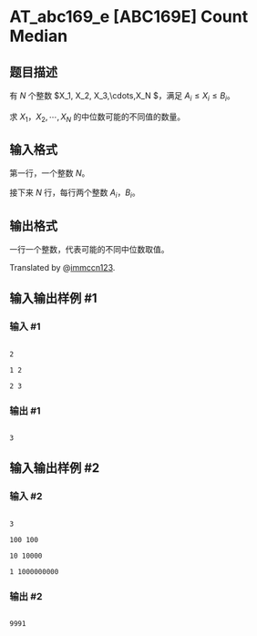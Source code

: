# AT_abc169_e [ABC169E] Count Median

## 题目描述

有 $N$ 个整数 $X_1, X_2, X_3,\cdots,X_N $，满足 $A_i \le X_i \le B_i$。

求 $X_1，X_2,\cdots,X_N$ 的中位数可能的不同值的数量。

## 输入格式

第一行，一个整数 $N$。  
接下来 $N$ 行，每行两个整数 $A_i$，$B_i$。

## 输出格式

一行一个整数，代表可能的不同中位数取值。

Translated by @[immccn123](https://www.luogu.com.cn/user/385633).

## 输入输出样例 #1

### 输入 #1

```
2
1 2
2 3
```

### 输出 #1

```
3
```

## 输入输出样例 #2

### 输入 #2

```
3
100 100
10 10000
1 1000000000
```

### 输出 #2

```
9991
```